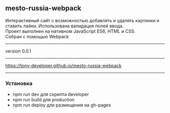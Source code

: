 ## mesto-russia-webpack 
Интерактивный сайт с возможностью добавлять и удалять картинки и ставить лайки.
Использована валидация полей ввода.  
Проект выполнен на нативном JavaScript ES6, НТМL и CSS.    
Cобран с помощью Webpack
*************
version 0.0.1
____________

https://tony-developer.github.io/mesto-russia-webpack
______
### Установка
* npm run dev для скрипта developer
* npm run build для production
* npm run deploy для размещения на gh-pages